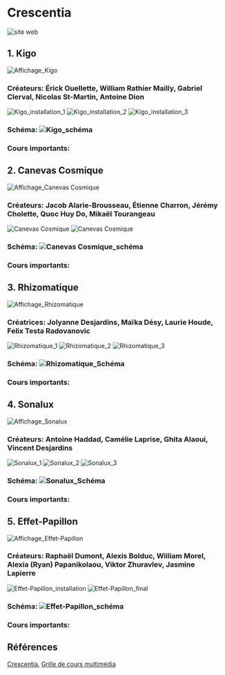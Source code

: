 # Crescentia
![site web](Médias/crescentia_siteweb.png)

## 1. Kigo
![Affichage_Kigo]()

### Créateurs: Érick Ouellette, William Rathier Mailly, Gabriel Clerval, Nicolas St-Martin, Antoine Dion


![Kigo_installation_1]()
![Kigo_installation_2]()
![Kigo_installation_3]()

### Schéma: ![Kigo_schéma]()

### Cours importants: 

## 2. Canevas Cosmique
![Affichage_Canevas Cosmique]()

### Créateurs: Jacob Alarie-Brousseau, Étienne Charron, Jérémy Cholette, Quoc Huy Do, Mikaël Tourangeau


![Canevas Cosmique]()
![Canevas Cosmique]()

### Schéma: ![Canevas Cosmique_schéma]()

### Cours importants: 

## 3. Rhizomatique
![Affichage_Rhizomatique]()

### Créatrices: Jolyanne Desjardins, Maïka Désy, Laurie Houde, Felix Testa Radovanovic


![Rhizomatique_1]()
![Rhizomatique_2]()
![Rhizomatique_3]()

### Schéma: ![Rhizomatique_Schéma]()

### Cours importants: 

## 4. Sonalux
![Affichage_Sonalux]()

### Créateurs: Antoine Haddad, Camélie Laprise, Ghita Alaoui, Vincent Desjardins


![Sonalux_1]()
![Sonalux_2]()
![Sonalux_3]()

### Schéma: ![Sonalux_Schéma]()

### Cours importants: 

## 5. Effet-Papillon
![Affichage_Effet-Papillon]()

### Créateurs: Raphaël Dumont, Alexis Bolduc, William Morel, Alexia (Ryan) Papanikolaou, Viktor Zhuravlev, Jasmine Lapierre


![Effet-Papillon_installation]()
![Effet-Papillon_final]()

### Schéma: ![Effet-Papillon_schéma]()

### Cours importants: 

## Références

[Crescentia](https://tim-montmorency.com/2024/), [Grille de cours multimédia](https://www.cmontmorency.qc.ca/programmes/nos-programmes-detudes/techniques/techniques-dintegration-multimedia/grille-de-cours/)
